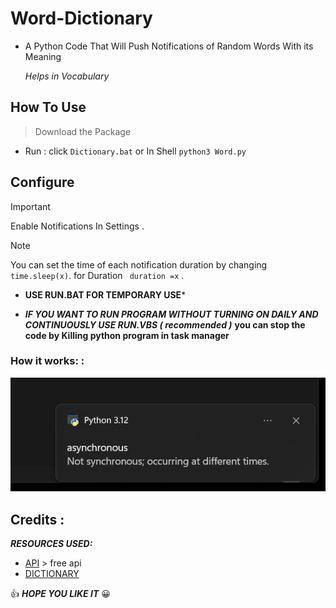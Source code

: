  # Word-Dictionary
- A Python Code That Will Push Notifications of Random Words With its Meaning


    _Helps in Vocabulary_

## How To Use
 
>  Download the Package

* Run :
click `Dictionary.bat`
or In Shell
`python3 Word.py`
 
## Configure

>[!IMPORTANT]
>  Enable Notifications In Settings .

>[!NOTE]
> You can set the time of each notification duration by changing `time.sleep(x)`.
> for Duration ` duration =x` .




- **USE RUN.BAT FOR TEMPORARY USE***

- ***IF YOU WANT TO RUN PROGRAM WITHOUT TURNING ON DAILY AND CONTINUOUSLY USE RUN.VBS ( recommended )***
**__you can stop the code by Killing python program in task manager__**

### How it works: :

![Example](assets/example.png)


## Credits :
***RESOURCES USED:***

- [API](https://api.dictionaryapi.dev) > free api
- [DICTIONARY](https://svnweb.freebsd.org/csrg/share/dict/words?view=co&content-type=text/plain)




:+1:  ***HOPE YOU LIKE IT*** :grinning:
